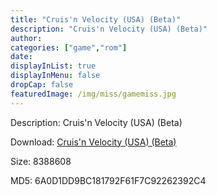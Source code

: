 ```yaml
---
title: "Cruis'n Velocity (USA) (Beta)"
description: "Cruis'n Velocity (USA) (Beta)"
author: 
categories: ["game","rom"]
date: 
displayInList: true
displayInMenu: false
dropCap: false
featuredImage: /img/miss/gamemiss.jpg
---
```


Description: Cruis'n Velocity (USA) (Beta)

Download: <a style="text-decoration:underline;" href="https://mega.nz/#!ebQ2hYhL!HP9lTgH24ScPSWU-IOeFLG6bfBmBbn48YtvAyt5BAd0" target = "_blank" rel = "nofollow" > Cruis'n Velocity (USA) (Beta)</a>

Size: 8388608

MD5: 6A0D1DD9BC181792F61F7C92262392C4


